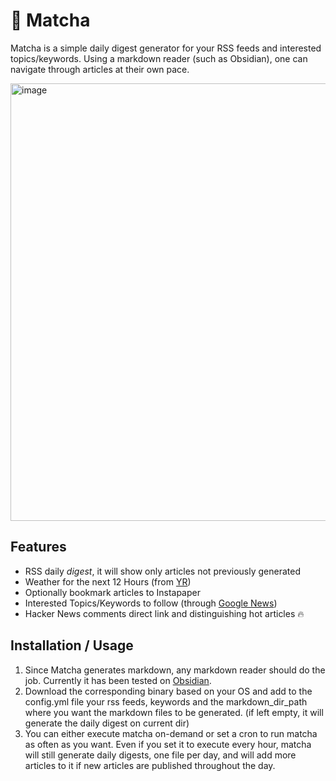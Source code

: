 # 🍵 Matcha
Matcha is a simple daily digest generator for your RSS feeds and interested topics/keywords. Using a markdown reader (such as Obsidian), one can navigate through articles at their own pace.

<img width="700" alt="image" src="https://user-images.githubusercontent.com/3144671/206862015-9a325a14-cd8b-4ac3-97bc-55c81008c0df.png">

## Features
 - RSS daily *digest*, it will show only articles not previously generated
 - Weather for the next 12 Hours (from [YR](https://www.yr.no/))
 - Optionally bookmark articles to Instapaper
 - Interested Topics/Keywords to follow (through [Google News](https://news.google.com/))
 - Hacker News comments direct link and distinguishing hot articles 🔥

 
## Installation / Usage
1. Since Matcha generates markdown, any markdown reader should do the job. Currently it has been tested on [Obsidian](https://obsidian.md/).
2. Download the corresponding binary based on your OS and add to the config.yml file your rss feeds, keywords and the markdown_dir_path where you want the markdown files to be generated. (if left empty, it will generate the daily digest on current dir)
3. You can either execute matcha on-demand or set a cron to run matcha as often as you want. Even if you set it to execute every hour, matcha will still generate daily digests, one file per day, and will add more articles to it if new articles are published throughout the day. 
